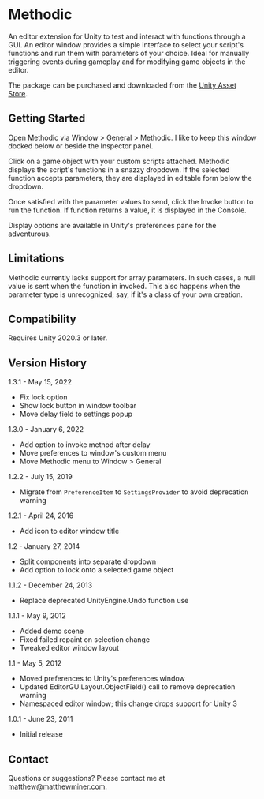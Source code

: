 # Methodic

An editor extension for Unity to test and interact with functions through a GUI.
An editor window provides a simple interface to select your script's functions
and run them with parameters of your choice. Ideal for manually triggering
events during gameplay and for modifying game objects in the editor.

The package can be purchased and downloaded from the
[Unity Asset Store](http://u3d.as/content/matthew-miner/methodic/1Xw).


## Getting Started

Open Methodic via Window > General > Methodic. I like to keep this window docked
below or beside the Inspector panel.

Click on a game object with your custom scripts attached. Methodic displays
the script's functions in a snazzy dropdown. If the selected function accepts
parameters, they are displayed in editable form below the dropdown.

Once satisfied with the parameter values to send, click the Invoke button to
run the function. If function returns a value, it is displayed in the Console.

Display options are available in Unity's preferences pane for the adventurous.


## Limitations

Methodic currently lacks support for array parameters. In such cases, a null
value is sent when the function in invoked. This also happens when the
parameter type is unrecognized; say, if it's a class of your own creation.


## Compatibility

Requires Unity 2020.3 or later.


## Version History

1.3.1 - May 15, 2022
- Fix lock option
- Show lock button in window toolbar
- Move delay field to settings popup

1.3.0 - January 6, 2022
- Add option to invoke method after delay
- Move preferences to window's custom menu
- Move Methodic menu to Window > General

1.2.2 - July 15, 2019
- Migrate from `PreferenceItem` to `SettingsProvider` to avoid deprecation
  warning

1.2.1 - April 24, 2016
- Add icon to editor window title

1.2 - January 27, 2014
- Split components into separate dropdown
- Add option to lock onto a selected game object

1.1.2 - December 24, 2013
- Replace deprecated UnityEngine.Undo function use

1.1.1 - May 9, 2012
- Added demo scene
- Fixed failed repaint on selection change
- Tweaked editor window layout

1.1 - May 5, 2012
- Moved preferences to Unity's preferences window
- Updated EditorGUILayout.ObjectField() call to remove deprecation warning
- Namespaced editor window; this change drops support for Unity 3

1.0.1 - June 23, 2011
- Initial release


## Contact

Questions or suggestions? Please contact me at matthew@matthewminer.com.
